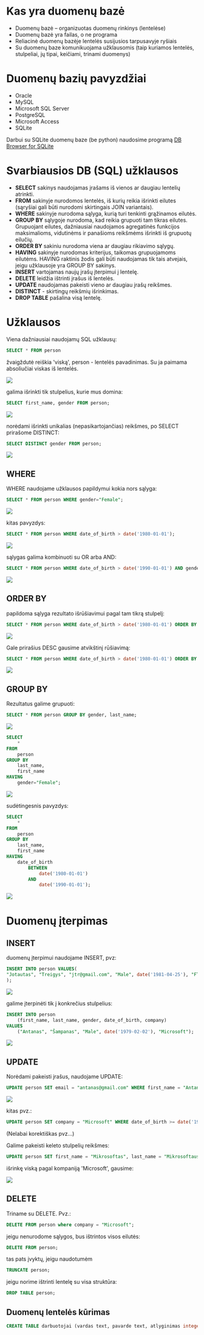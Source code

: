# Kas yra duomenų bazė
* Duomenų bazė – organizuotas duomenų rinkinys (lentelėse)
* Duomenų bazė yra failas, o ne programa
* Reliacinė duomenų bazėje lentelės susijusios tarpusavyje ryšiais
* Su duomenų baze komunikuojama užklausomis (taip kuriamos lentelės, stulpeliai, jų tipai, keičiami, trinami duomenys)
# Duomenų bazių pavyzdžiai
* Oracle
* MySQL
* Microsoft SQL Server
* PostgreSQL
* Microsoft Access
* SQLite

Darbui su SQLite duomenų baze (be python) naudosime programą [DB Browser for SQLite](https://sqlitebrowser.org/)

# Svarbiausios DB (SQL) užklausos
* **SELECT** sakinys naudojamas įrašams iš vienos ar daugiau lentelių atrinkti.
* **FROM** sakinyje nurodomos lentelės, iš kurių reikia išrinkti eilutes (sąryšiai gali būti nurodomi skirtingais JOIN variantais).
* **WHERE** sakinyje nurodoma sąlyga, kurią turi tenkinti grąžinamos eilutės.
* **GROUP BY** sąlygoje nurodoma, kad reikia grupuoti tam tikras eilutes. Grupuojant eilutes, dažniausiai naudojamos agregatinės funkcijos maksimalioms, vidutinėms ir panašioms reikšmėms išrinkti iš grupuotų eilučių.
* **ORDER BY** sakiniu nurodoma viena ar daugiau rikiavimo sąlygų.
* **HAVING** sakinyje nurodomas kriterijus, taikomas grupuojamoms eilutėms. HAVING raktinis žodis gali būti naudojamas tik tais atvejais, jeigu užklausoje yra GROUP BY sakinys.
* **INSERT** vartojamas naujų įrašų įterpimui į lentelę.
* **DELETE** leidžia ištrinti įrašus iš lentelės.
* **UPDATE** naudojamas pakeisti vieno ar daugiau įrašų reikšmes.
* **DISTINCT** - skirtingų reikšmių išrinkimas.
* **DROP TABLE** pašalina visą lentelę.

# Užklausos

Viena dažniausiai naudojamų SQL užklausų:

```sql
SELECT * FROM person
```
žvaigždutė reiškia 'viską', person - lentelės pavadinimas. Su ja paimama absoliučiai viskas iš lentelės.

![](select_all.png)

galima išrinkti tik stulpelius, kurie mus domina:
```sql
SELECT first_name, gender FROM person;
```

![](select_name_gender.png)

norėdami išrinkti unikalias (nepasikartojančias) reikšmes, po SELECT prirašome DISTINCT:

```sql
SELECT DISTINCT gender FROM person;
```
![](select_distinct_gender.png)

## WHERE

WHERE naudojame užklausos papildymui kokia nors sąlyga:
```sql
SELECT * FROM person WHERE gender="Female";
``` 
![](where_female.png)

kitas pavyzdys:
```sql
SELECT * FROM person WHERE date_of_birth > date('1980-01-01');
```
![](select_where_date.png)

sąlygas galima kombinuoti su OR arba AND:
```sql
SELECT * FROM person WHERE date_of_birth > date('1990-01-01') AND gender="Female";
```
![](young_female.png)

## ORDER BY

papildoma sąlyga rezultato išrūšiavimui pagal tam tikrą stulpelį:
```sql
SELECT * FROM person WHERE date_of_birth > date('1980-01-01') ORDER BY company;
```
![](order_by.png)

Gale prirašius DESC gausime atvikštinį rūšiavimą:
```sql
SELECT * FROM person WHERE date_of_birth > date('1980-01-01') ORDER BY company DESC;
```
![](order_by_desc.png)

## GROUP BY

Rezultatus galime grupuoti:

```sql
SELECT * FROM person GROUP BY gender, last_name;
```

![](group_by.png)

```sql
SELECT
	*
FROM
	person
GROUP BY
	last_name,
	first_name	
HAVING
	gender="Female";
```

![](having1.png)

sudėtingesnis pavyzdys:

```sql
SELECT
	*
FROM
	person
GROUP BY
	last_name,
	first_name	
HAVING
	date_of_birth 
		BETWEEN 
			date('1980-01-01') 
		AND 
			date('1990-01-01');
```
![](having2.png)

# Duomenų įterpimas
## INSERT

duomenų įterpimui naudojame INSERT, pvz:
```sql
INSERT INTO person VALUES(
"Jotautas", "Treigys", "jtr@gmail.com", "Male", date('1981-04-25'), "FTMC"
);
```
![](insert1.png)

galime įterpinėti tik į konkrečius stulpelius:
```sql
INSERT INTO person 
	(first_name, last_name, gender, date_of_birth, company)
VALUES
	("Antanas", "Šampanas", "Male", date('1979-02-02'), "Microsoft");
```

![](insert2.png)

## UPDATE

Norėdami pakeisti įrašus, naudojame UPDATE:
```sql
UPDATE person SET email = "antanas@gmail.com" WHERE first_name = "Antanas";
```

![](update1.png)

kitas pvz.:
```sql
UPDATE person SET company = "Microsoft" WHERE date_of_birth >= date('1990-01-01') AND gender = "Female";
```
(Nelabai korektiškas pvz...)

Galime pakeisti keleto stulpelių reikšmes:
```sql
UPDATE person SET first_name = "Mikrosoftas", last_name = "Mikrosoftauskas" WHERE company = "Microsoft";	
```

išrinkę viską pagal kompaniją 'Microsoft', gausime:

![](update2.png)

## DELETE

Triname su DELETE. Pvz.:
```sql
DELETE FROM person where company = "Microsoft";
```

jeigu nenurodome sąlygos, bus ištrintos visos eilutės:
```sql
DELETE FROM person;
```

tas pats įvyktų, jeigu naudotumėm 
```sql
TRUNCATE person;
```

jeigu norime ištrinti lentelę su visa struktūra:
```sql
DROP TABLE person;
```

## Duomenų lentelės kūrimas
```sql
CREATE TABLE darbuotojai (vardas text, pavarde text, atlyginimas integer)
```

